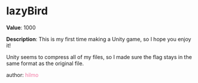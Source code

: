 # lazyBird

**Value**: 1000

**Description**: This is my first time making a Unity game, so I hope you enjoy it!

Unity seems to compress all of my files, so I made sure the flag stays in the same format as the original file.

author: <span style="color:#f275a1;">hilmo</span>
